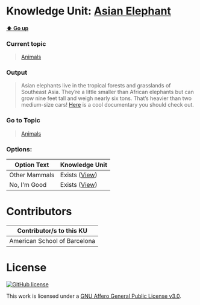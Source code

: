 # Knowledge Unit: [Asian Elephant](../../knowledge_units/animals/asian-elephant.md)

#### [:arrow_up: Go up](../../topics/animals.md)
### Current topic
> [Animals](../../topics/animals.md)
### Output
> Asian elephants live in the tropical forests and grasslands of Southeast Asia. They’re a little smaller than African elephants but can grow nine feet tall and weigh nearly six tons. That’s heavier than two medium-size cars! [Here](https://www.youtube.com/embed/tt7ab5vxCOM) is a cool documentary you should check out.
### Go to Topic
> [Animals](../../topics/animals.md)

### Options: 

| Option Text | Knowledge Unit |
| - | - |  
| Other Mammals  |  Exists ([View](../../knowledge_units/animals/other-mammals.md))  |  
| No, I&#039;m Good  |  Exists ([View](../../knowledge_units/animals/no-im-good.md))  | 

# Contributors

| Contributor/s to this KU |
| - | 
| American School of Barcelona |

# License
[![GitHub license](https://img.shields.io/github/license/inbrainz/cerebro)](https://github.com/inbrainz/cerebro/blob/master/LICENSE)

This work is licensed under a [GNU Affero General Public License v3.0](https://www.gnu.org/licenses/agpl-3.0.txt).